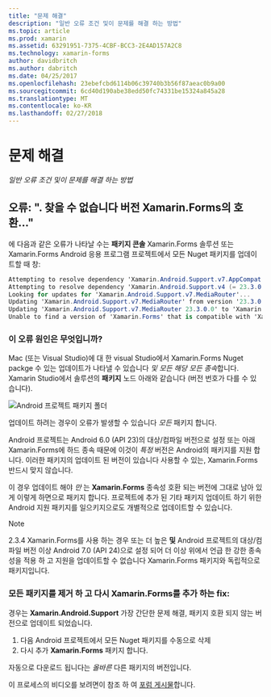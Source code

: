 ```yaml
---
title: "문제 해결"
description: "일반 오류 조건 및이 문제를 해결 하는 방법"
ms.topic: article
ms.prod: xamarin
ms.assetid: 63291951-7375-4CBF-BCC3-2E4AD157A2C8
ms.technology: xamarin-forms
author: davidbritch
ms.author: dabritch
ms.date: 04/25/2017
ms.openlocfilehash: 23ebefcbd6114b06c39740b3b56f87aeac0b9a00
ms.sourcegitcommit: 6cd40d190abe38edd50fc74331be15324a845a28
ms.translationtype: MT
ms.contentlocale: ko-KR
ms.lasthandoff: 02/27/2018
---
```

# <a name="troubleshooting"></a>문제 해결

_일반 오류 조건 및이 문제를 해결 하는 방법_

## <a name="error-unable-to-find-a-version-of-xamarinforms-compatible-with"></a>오류: ". 찾을 수 없습니다 버전 Xamarin.Forms의 호환..."

에 다음과 같은 오류가 나타날 수는 **패키지 콘솔** Xamarin.Forms 솔루션 또는 Xamarin.Forms Android 응용 프로그램 프로젝트에서 모든 Nuget 패키지를 업데이트할 때 창:

```csharp
Attempting to resolve dependency 'Xamarin.Android.Support.v7.AppCompat (= 23.3.0.0)'.
Attempting to resolve dependency 'Xamarin.Android.Support.v4 (= 23.3.0.0)'.
Looking for updates for 'Xamarin.Android.Support.v7.MediaRouter'...
Updating 'Xamarin.Android.Support.v7.MediaRouter' from version '23.3.0.0' to '23.3.1.0' in project 'Todo.Droid'.
Updating 'Xamarin.Android.Support.v7.MediaRouter 23.3.0.0' to 'Xamarin.Android.Support.v7.MediaRouter 23.3.1.0' failed.
Unable to find a version of 'Xamarin.Forms' that is compatible with 'Xamarin.Android.Support.v7.MediaRouter 23.3.0.0'.
```

### <a name="what-causes-this-error"></a>이 오류 원인은 무엇입니까?

Mac (또는 Visual Studio)에 대 한 visual Studio에서 Xamarin.Forms Nuget packge 수 있는 업데이트가 나타낼 수 있습니다 *및 모든 해당 모든 종속*합니다. Xamarin Studio에서 솔루션의 **패키지** 노드 아래와 같습니다 (버전 번호가 다를 수 있습니다).

![](images/updates-available.png "Android 프로젝트 패키지 폴더")

업데이트 하려는 경우이 오류가 발생할 수 있습니다 _모든_ 패키지 합니다.

Android 프로젝트는 Android 6.0 (API 23)의 대상/컴파일 버전으로 설정 또는 아래 Xamarin.Forms에 하드 종속 때문에 이것이 *특정* 버전은 Android의 패키지를 지원 합니다. 이러한 패키지의 업데이트 된 버전이 있습니다 사용할 수 있는, Xamarin.Forms 반드시 맞지 않습니다.

이 경우 업데이트 해야 _만_ 는 **Xamarin.Forms** 종속성 호환 되는 버전에 그대로 남아 있게 이렇게 하면으로 패키지 합니다. 프로젝트에 추가 된 기타 패키지 업데이트 하기 위한 Android 지원 패키지를 일으키지으로도 개별적으로 업데이트할 수 있습니다.


> [!NOTE]
> 2.3.4 Xamarin.Forms를 사용 하는 경우 또는 더 높은 **및** Android 프로젝트의 대상/컴파일 버전 이상 Android 7.0 (API 24)으로 설정 되어 더 이상 위에서 언급 한 강한 종속성을 적용 하 고 지원을 업데이트할 수 없습니다 Xamarin.Forms 패키지와 독립적으로 패키지입니다.


### <a name="fix-remove-all-packages-and-re-add-xamarinforms"></a>모든 패키지를 제거 하 고 다시 Xamarin.Forms를 추가 하는 fix:

경우는 **Xamarin.Android.Support** 가장 간단한 문제 해결, 패키지 호환 되지 않는 버전으로 업데이트 되었습니다.

1. 다음 Android 프로젝트에서 모든 Nuget 패키지를 수동으로 삭제
2. 다시 추가 **Xamarin.Forms** 패키지 합니다.

자동으로 다운로드 됩니다는 *올바른* 다른 패키지의 버전입니다.

이 프로세스의 비디오를 보려면이 참조 하 여 [포럼 게시물](https://forums.xamarin.com/discussion/comment/170012/#Comment_170012)합니다.
